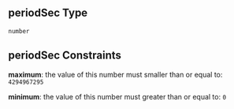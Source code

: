 ## periodSec Type

`number`

## periodSec Constraints

**maximum**: the value of this number must smaller than or equal to: `4294967295`

**minimum**: the value of this number must greater than or equal to: `0`
